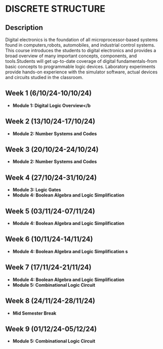 <h1>DISCRETE STRUCTURE</h1>

<h2>Description</h2>
Digital electronics is the foundation of all microprocessor-based systems found in computers,robots, automobiles, and industrial control systems. This course introduces the students to digital electronics and provides a broad overview of many important concepts, components, and tools.Students will get up-to-date coverage of digital fundamentals-from basic concepts to
programmable logic devices. Laboratory experiments provide hands-on experience with the simulator software, actual devices and circuits studied in the classroom.
<br />


<h2>Week 1 (6/10/24-10/10/24)</h2>

- <b>Module 1: Digital Logic Overview</b
  

<h2>Week 2 (13/10/24-17/10/24)</h2>

- <b>Module 2: Number Systems and Codes</b>

<h2>Week 3 (20/10/24-24/10/24)</h2>

- <b>Module 2: Number Systems and Codes</b>

<h2>Week 4 (27/10/24-31/10/24)</h2>

- <b>Module 3: Logic Gates</b>
- <b>Module 4: Boolean Algebra and Logic Simplification </b>

<h2>Week 5 (03/11/24-07/11/24)</h2>

- <b>Module 4: Boolean Algebra and Logic Simplification</b>

<h2>Week 6 (10/11/24-14/11/24)</h2>

- <b>Module 4: Boolean Algebra and Logic Simplification s</b>


<h2>Week 7 (17/11/24-21/11/24)</h2>

- <b>Module 4: Boolean Algebra and Logic Simplification</b>
- <b>Module 5: Combinational Logic Circuit</b>


<h2>Week 8 (24/11/24-28/11/24)</h2>

- <b>Mid Semester Break</b> 

<h2>Week 9 (01/12/24-05/12/24)</h2>

- <b>Module 5: Combinational Logic Circuit </b>


